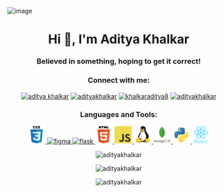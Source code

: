 ![image](https://user-images.githubusercontent.com/67951994/145676143-f6b64b4b-f472-4ad6-b880-140eddd858bf.png)
<h1 align="center">Hi 👋, I'm Aditya Khalkar</h1>
<h3 align="center">Believed in something, hoping to get it correct!</h3>

<h3 align="center">Connect with me:</h3>
<p align="center">
<a href="https://linkedin.com/in/aditya khalkar" target="blank"><img align="center" src="https://raw.githubusercontent.com/rahuldkjain/github-profile-readme-generator/master/src/images/icons/Social/linked-in-alt.svg" alt="aditya khalkar" height="30" width="40" /></a>
<a href="https://www.codechef.com/users/adityakhalkar" target="blank"><img align="center" src="https://cdn.jsdelivr.net/npm/simple-icons@3.1.0/icons/codechef.svg" alt="adityakhalkar" height="30" width="40" /></a>
<a href="https://www.hackerrank.com/khalkaraditya8" target="blank"><img align="center" src="https://raw.githubusercontent.com/rahuldkjain/github-profile-readme-generator/master/src/images/icons/Social/hackerrank.svg" alt="khalkaraditya8" height="30" width="40" /></a>
<a href="https://www.leetcode.com/adityakhalkar" target="blank"><img align="center" src="https://raw.githubusercontent.com/rahuldkjain/github-profile-readme-generator/master/src/images/icons/Social/leet-code.svg" alt="adityakhalkar" height="30" width="40" /></a>
</p>

<h3 align="center">Languages and Tools:</h3>
<p align="center"> <a href="https://www.w3schools.com/css/" target="_blank" rel="noreferrer"> <img src="https://raw.githubusercontent.com/devicons/devicon/master/icons/css3/css3-original-wordmark.svg" alt="css3" width="40" height="40"/> </a> <a href="https://www.figma.com/" target="_blank" rel="noreferrer"> <img src="https://www.vectorlogo.zone/logos/figma/figma-icon.svg" alt="figma" width="40" height="40"/> </a> <a href="https://flask.palletsprojects.com/" target="_blank" rel="noreferrer"> <img src="https://www.vectorlogo.zone/logos/pocoo_flask/pocoo_flask-icon.svg" alt="flask" width="40" height="40"/> </a> <a href="https://www.w3.org/html/" target="_blank" rel="noreferrer"> <img src="https://raw.githubusercontent.com/devicons/devicon/master/icons/html5/html5-original-wordmark.svg" alt="html5" width="40" height="40"/> </a> <a href="https://developer.mozilla.org/en-US/docs/Web/JavaScript" target="_blank" rel="noreferrer"> <img src="https://raw.githubusercontent.com/devicons/devicon/master/icons/javascript/javascript-original.svg" alt="javascript" width="40" height="40"/> </a> <a href="https://www.linux.org/" target="_blank" rel="noreferrer"> <img src="https://raw.githubusercontent.com/devicons/devicon/master/icons/linux/linux-original.svg" alt="linux" width="40" height="40"/> </a> <a href="https://www.mongodb.com/" target="_blank" rel="noreferrer"> <img src="https://raw.githubusercontent.com/devicons/devicon/master/icons/mongodb/mongodb-original-wordmark.svg" alt="mongodb" width="40" height="40"/> </a> <a href="https://www.php.net" target="_blank" rel="noreferrer"> <img src="https://raw.githubusercontent.com/devicons/devicon/master/icons/python/python-original.svg" alt="python" width="40" height="40"/> </a> <a href="https://reactjs.org/" target="_blank" rel="noreferrer"> <img src="https://raw.githubusercontent.com/devicons/devicon/master/icons/react/react-original-wordmark.svg" alt="react" width="40" height="40"/> </a> </p>

<div align="center">
 <img align="auto" src="https://github-readme-stats.vercel.app/api/top-langs?username=adityakhalkar&show_icons=true&locale=en&layout=compact" 
 alt="adityakhalkar" />

 <img align="auto" src="https://github-readme-stats.vercel.app/api?username=adityakhalkar&show_icons=true&locale=en" alt="adityakhalkar" /></div>

 <div align="center"><img align="auto" src="https://github-readme-streak-stats.herokuapp.com/?user=adityakhalkar&" alt="adityakhalkar" />
</div>
